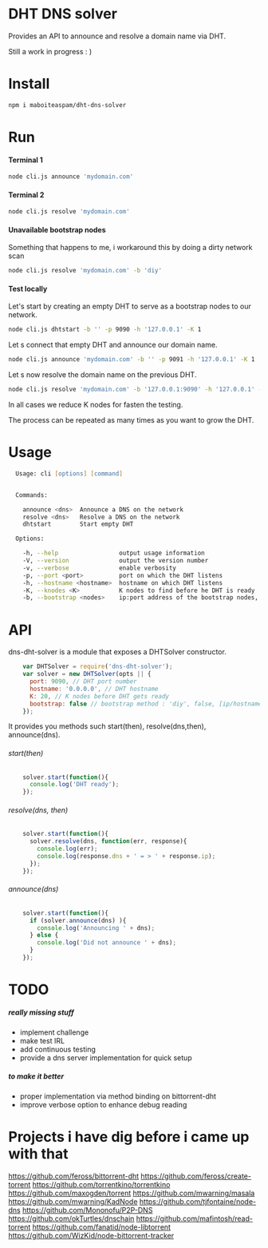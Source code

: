 # DHT DNS solver

Provides an API to announce and resolve a domain name via DHT.

Still a work in progress : )

# Install

```zsh
npm i maboiteaspam/dht-dns-solver
```

# Run

#### Terminal 1
```zsh
node cli.js announce 'mydomain.com'
```

#### Terminal 2
```zsh
node cli.js resolve 'mydomain.com'
```

#### Unavailable bootstrap nodes

Something that happens to me, i workaround this by doing a dirty network scan

```zsh
node cli.js resolve 'mydomain.com' -b 'diy'
```

#### Test locally

Let's start by creating an empty DHT to serve as a bootstrap nodes to our network.

```zsh
node cli.js dhtstart -b '' -p 9090 -h '127.0.0.1' -K 1
```

Let s connect that empty DHT and announce our domain name.

```zsh
node cli.js announce 'mydomain.com' -b '' -p 9091 -h '127.0.0.1' -K 1
```

Let s now resolve the domain name on the previous DHT.

```zsh
node cli.js resolve 'mydomain.com' -b '127.0.0.1:9090' -h '127.0.0.1' -p 9092 -K 1
```

In all cases we reduce K nodes for fasten the testing.

The process can be repeated as many times as you want to grow the DHT.


# Usage

```zsh
  Usage: cli [options] [command]


  Commands:

    announce <dns>  Announce a DNS on the network
    resolve <dns>   Resolve a DNS on the network
    dhtstart        Start empty DHT

  Options:

    -h, --help                 output usage information
    -V, --version              output the version number
    -v, --verbose              enable verbosity
    -p, --port <port>          port on which the DHT listens
    -h, --hostname <hostname>  hostname on which DHT listens
    -K, --knodes <K>           K nodes to find before he DHT is ready
    -b, --bootstrap <nodes>    ip:port address of the bootstrap nodes, or, 'diy' to scan the network for the BT DHT
```

# API

dns-dht-solver is a module that exposes a DHTSolver constructor.

```js
    var DHTSolver = require('dns-dht-solver');
    var solver = new DHTSolver(opts || {
      port: 9090, // DHT port number
      hostname: '0.0.0.0', // DHT hostname
      K: 20, // K nodes before DHT gets ready
      bootstrap: false // bootstrap method : 'diy', false, [ip/hostname,...]
    });
```

It provides you methods such start(then), resolve(dns,then), announce(dns).

###### start(then)

```js
    solver.start(function(){
      console.log('DHT ready');
    });
```

###### resolve(dns, then)

```js
    solver.start(function(){
      solver.resolve(dns, function(err, response){
        console.log(err);
        console.log(response.dns + ' = > ' + response.ip);
      });
    });
```

###### announce(dns)

```js
    solver.start(function(){
      if (solver.announce(dns) ){
        console.log('Announcing ' + dns);
      } else {
        console.log('Did not announce ' + dns);
      }
    });
```



# TODO

##### really missing stuff
- implement challenge
- make test IRL
- add continuous testing
- provide a dns server implementation for quick setup


##### to make it better
- proper implementation via method binding on bittorrent-dht
- improve verbose option to enhance debug reading



# Projects i have dig before i came up with that

https://github.com/feross/bittorrent-dht
https://github.com/feross/create-torrent
https://github.com/torrentkino/torrentkino
https://github.com/maxogden/torrent
https://github.com/mwarning/masala
https://github.com/mwarning/KadNode
https://github.com/tjfontaine/node-dns
https://github.com/Mononofu/P2P-DNS
https://github.com/okTurtles/dnschain
https://github.com/mafintosh/read-torrent
https://github.com/fanatid/node-libtorrent
https://github.com/WizKid/node-bittorrent-tracker
